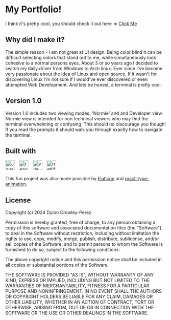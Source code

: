 # My Portfolio!

I think it's pretty cool, you should check it out here => <a href='https://dyloncrowley.netlify.app'>Click Me</a>

## Why did I make it?

The simple reason - I am not great at UI design. Being color blind it can be difficult selecting colors that stand out to me, while simultaneously look cohesive to a normal persons eyes. About 3 or so years ago I decided to switch my daily driver from Windows to Arch linux. Ever since I've become very passionate about the idea of Linux and open source. If it wasn't for discovering Linux I'm not sure if I would've ever discovered or even attempted Web Development. And lets be honest, a terminal is pretty cool.

## Version 1.0

Version 1.0 includes two viewing modes: 'Normie' and and Developer view. Normie view is intended for non technical viewers who may find the terminal overwhelming or confusing. This should no discourage you though! If you read the prompts it should walk you through exactly how to navigate the terminal.

## Built with

<img src="https://cdn.jsdelivr.net/gh/devicons/devicon/icons/javascript/javascript-original.svg" align="left" alt="Javascript" width="30px" style="padding-right:10px;"/>
<img src="https://cdn.jsdelivr.net/gh/devicons/devicon/icons/react/react-original.svg" align="left" alt="react" width="30px" style="padding-right:10px;"/>
<img src="https://raw.githubusercontent.com/vitejs/vite/5684fcd8d27110d098b3e1c19d851f44251588f1/docs/public/logo.svg" align="left" alt="vite" width="30px" style="padding-right:10px;">
<img src="https://www.vectorlogo.zone/logos/netlify/netlify-icon.svg" align="left" alt="netlify" width="30px" style="padding-right:10px;">

<br></br>

This fun project was also made possible by <a href="https://www.flaticon.com/">FlatIcon</a> and <a href='https://www.npmjs.com/package/react-type-animation'>react-type-animation</a>.

## License

Copyright (c) 2024 Dylon Crowley-Perez

Permission is hereby granted, free of charge, to any person obtaining a copy of this software and associated documentation files (the "Software"), to deal in the Software without restriction, including without limitation the rights to use, copy, modify, merge, publish, distribute, sublicense, and/or sell copies of the Software, and to permit persons to whom the Software is furnished to do so, subject to the following conditions:

The above copyright notice and this permission notice shall be included in all copies or substantial portions of the Software.

THE SOFTWARE IS PROVIDED "AS IS", WITHOUT WARRANTY OF ANY KIND, EXPRESS OR IMPLIED, INCLUDING BUT NOT LIMITED TO THE WARRANTIES OF MERCHANTABILITY, FITNESS FOR A PARTICULAR PURPOSE AND NONINFRINGEMENT. IN NO EVENT SHALL THE AUTHORS OR COPYRIGHT HOLDERS BE LIABLE FOR ANY CLAIM, DAMAGES OR OTHER LIABILITY, WHETHER IN AN ACTION OF CONTRACT, TORT OR OTHERWISE, ARISING FROM, OUT OF OR IN CONNECTION WITH THE SOFTWARE OR THE USE OR OTHER DEALINGS IN THE SOFTWARE.
